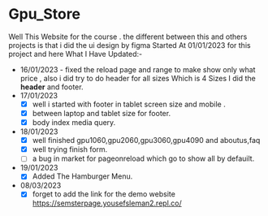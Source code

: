 # Gpu_Store
 Well This Website for the course . the different between this and others projects is that i did the ui design by figma
Started At 01/01/2023 for this project and here What I Have Updated:-
<br>
- 16/01/2023  - fixed the reload page and range to make show only what price , also i did try to do header for all sizes Which is 4 Sizes I did the <b>header</b> and footer.<br>
- 17/01/2023 
  - [x] well i started with footer in tablet screen size and mobile .<br>
  - [x] between laptop and tablet size for footer.<br>
  - [x] body index media query.<br>
- 18/01/2023
  - [x] well finished gpu1060,gpu2060,gpu3060,gpu4090 and aboutus,faq<br>
  - [x] well trying finish form.<br>
  - [ ] a bug in market for pageonreload which go to show all by defauilt.<br> 
- 19/01/2023
  - [x] Added The Hamburger Menu.<br>
- 08/03/2023 
  - [x] forget to add the link for the demo website
    https://semsterpage.yousefsleman2.repl.co/
